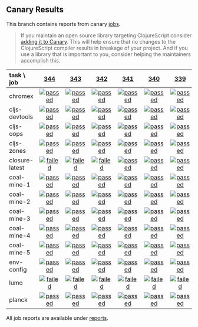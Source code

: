 ## Canary Results

This branch contains reports from canary [jobs](https://github.com/cljs-oss/canary/tree/jobs).

> If you maintain an open source library targeting ClojureScript consider [adding it to Canary](https://github.com/cljs-oss/canary/tree/master#how-to-participate). This will help ensure that no changes to the ClojureScript compiler results in breakage of your project. And if you use a library that is important to you, consider helping the maintainers accomplish this.

[//]: # (begin_overview_table)

| task \ job | <a href="reports/2018/04/10/job-000344-1.10.264-d31917e" title="job #344 finished on 2018-04-10">344</a> | <a href="reports/2018/04/09/job-000343-1.10.264-d31917e" title="job #343 finished on 2018-04-09">343</a> | <a href="reports/2018/04/08/job-000342-1.10.264-d31917e" title="job #342 finished on 2018-04-08">342</a> | <a href="reports/2018/04/07/job-000341-1.10.264-d31917e" title="job #341 finished on 2018-04-07">341</a> | <a href="reports/2018/04/06/job-000340-1.10.264-d31917e" title="job #340 finished on 2018-04-06">340</a> | <a href="reports/2018/04/05/job-000339-1.10.263-9c1c727" title="job #339 finished on 2018-04-05">339</a> | <a href="reports/2018/04/04/job-000338-1.10.263-9c1c727" title="job #338 finished on 2018-04-04">338</a> | <a href="reports/2018/04/03/job-000337-1.10.263-9c1c727" title="job #337 finished on 2018-04-03">337</a> | <a href="reports/2018/04/02/job-000336-1.10.263-9c1c727" title="job #336 finished on 2018-04-02">336</a> | <a href="reports/2018/04/01/job-000335-1.10.263-9c1c727" title="job #335 finished on 2018-04-01">335</a> |
| :--- | :---: | :---: | :---: | :---: | :---: | :---: | :---: | :---: | :---: | :---: |
| chromex | <a href="reports/2018/04/10/job-000344-1.10.264-d31917e#-chromex"><img title="passed" src="http://box.binaryage.com/s-passed.svg"><a> | <a href="reports/2018/04/09/job-000343-1.10.264-d31917e#-chromex"><img title="passed" src="http://box.binaryage.com/s-passed.svg"><a> | <a href="reports/2018/04/08/job-000342-1.10.264-d31917e#-chromex"><img title="passed" src="http://box.binaryage.com/s-passed.svg"><a> | <a href="reports/2018/04/07/job-000341-1.10.264-d31917e#-chromex"><img title="passed" src="http://box.binaryage.com/s-passed.svg"><a> | <a href="reports/2018/04/06/job-000340-1.10.264-d31917e#-chromex"><img title="passed" src="http://box.binaryage.com/s-passed.svg"><a> | <a href="reports/2018/04/05/job-000339-1.10.263-9c1c727#-chromex"><img title="passed" src="http://box.binaryage.com/s-passed.svg"><a> | <a href="reports/2018/04/04/job-000338-1.10.263-9c1c727#-chromex"><img title="failed" src="http://box.binaryage.com/s-failed.svg"><a> | <a href="reports/2018/04/03/job-000337-1.10.263-9c1c727#-chromex"><img title="passed" src="http://box.binaryage.com/s-passed.svg"><a> | <a href="reports/2018/04/02/job-000336-1.10.263-9c1c727#-chromex"><img title="passed" src="http://box.binaryage.com/s-passed.svg"><a> | <a href="reports/2018/04/01/job-000335-1.10.263-9c1c727#-chromex"><img title="passed" src="http://box.binaryage.com/s-passed.svg"><a> |
| cljs-devtools | <a href="reports/2018/04/10/job-000344-1.10.264-d31917e#-cljs-devtools"><img title="passed" src="http://box.binaryage.com/s-passed.svg"><a> | <a href="reports/2018/04/09/job-000343-1.10.264-d31917e#-cljs-devtools"><img title="passed" src="http://box.binaryage.com/s-passed.svg"><a> | <a href="reports/2018/04/08/job-000342-1.10.264-d31917e#-cljs-devtools"><img title="passed" src="http://box.binaryage.com/s-passed.svg"><a> | <a href="reports/2018/04/07/job-000341-1.10.264-d31917e#-cljs-devtools"><img title="passed" src="http://box.binaryage.com/s-passed.svg"><a> | <a href="reports/2018/04/06/job-000340-1.10.264-d31917e#-cljs-devtools"><img title="passed" src="http://box.binaryage.com/s-passed.svg"><a> | <a href="reports/2018/04/05/job-000339-1.10.263-9c1c727#-cljs-devtools"><img title="passed" src="http://box.binaryage.com/s-passed.svg"><a> | <a href="reports/2018/04/04/job-000338-1.10.263-9c1c727#-cljs-devtools"><img title="passed" src="http://box.binaryage.com/s-passed.svg"><a> | <a href="reports/2018/04/03/job-000337-1.10.263-9c1c727#-cljs-devtools"><img title="passed" src="http://box.binaryage.com/s-passed.svg"><a> | <a href="reports/2018/04/02/job-000336-1.10.263-9c1c727#-cljs-devtools"><img title="passed" src="http://box.binaryage.com/s-passed.svg"><a> | <a href="reports/2018/04/01/job-000335-1.10.263-9c1c727#-cljs-devtools"><img title="passed" src="http://box.binaryage.com/s-passed.svg"><a> |
| cljs-oops | <a href="reports/2018/04/10/job-000344-1.10.264-d31917e#-cljs-oops"><img title="passed" src="http://box.binaryage.com/s-passed.svg"><a> | <a href="reports/2018/04/09/job-000343-1.10.264-d31917e#-cljs-oops"><img title="passed" src="http://box.binaryage.com/s-passed.svg"><a> | <a href="reports/2018/04/08/job-000342-1.10.264-d31917e#-cljs-oops"><img title="passed" src="http://box.binaryage.com/s-passed.svg"><a> | <a href="reports/2018/04/07/job-000341-1.10.264-d31917e#-cljs-oops"><img title="passed" src="http://box.binaryage.com/s-passed.svg"><a> | <a href="reports/2018/04/06/job-000340-1.10.264-d31917e#-cljs-oops"><img title="passed" src="http://box.binaryage.com/s-passed.svg"><a> | <a href="reports/2018/04/05/job-000339-1.10.263-9c1c727#-cljs-oops"><img title="passed" src="http://box.binaryage.com/s-passed.svg"><a> | <a href="reports/2018/04/04/job-000338-1.10.263-9c1c727#-cljs-oops"><img title="passed" src="http://box.binaryage.com/s-passed.svg"><a> | <a href="reports/2018/04/03/job-000337-1.10.263-9c1c727#-cljs-oops"><img title="passed" src="http://box.binaryage.com/s-passed.svg"><a> | <a href="reports/2018/04/02/job-000336-1.10.263-9c1c727#-cljs-oops"><img title="passed" src="http://box.binaryage.com/s-passed.svg"><a> | <a href="reports/2018/04/01/job-000335-1.10.263-9c1c727#-cljs-oops"><img title="passed" src="http://box.binaryage.com/s-passed.svg"><a> |
| cljs-zones | <a href="reports/2018/04/10/job-000344-1.10.264-d31917e#-cljs-zones"><img title="passed" src="http://box.binaryage.com/s-passed.svg"><a> | <a href="reports/2018/04/09/job-000343-1.10.264-d31917e#-cljs-zones"><img title="passed" src="http://box.binaryage.com/s-passed.svg"><a> | <a href="reports/2018/04/08/job-000342-1.10.264-d31917e#-cljs-zones"><img title="passed" src="http://box.binaryage.com/s-passed.svg"><a> | <a href="reports/2018/04/07/job-000341-1.10.264-d31917e#-cljs-zones"><img title="passed" src="http://box.binaryage.com/s-passed.svg"><a> | <a href="reports/2018/04/06/job-000340-1.10.264-d31917e#-cljs-zones"><img title="passed" src="http://box.binaryage.com/s-passed.svg"><a> | <a href="reports/2018/04/05/job-000339-1.10.263-9c1c727#-cljs-zones"><img title="passed" src="http://box.binaryage.com/s-passed.svg"><a> | <a href="reports/2018/04/04/job-000338-1.10.263-9c1c727#-cljs-zones"><img title="passed" src="http://box.binaryage.com/s-passed.svg"><a> | <a href="reports/2018/04/03/job-000337-1.10.263-9c1c727#-cljs-zones"><img title="passed" src="http://box.binaryage.com/s-passed.svg"><a> | <a href="reports/2018/04/02/job-000336-1.10.263-9c1c727#-cljs-zones"><img title="passed" src="http://box.binaryage.com/s-passed.svg"><a> | <a href="reports/2018/04/01/job-000335-1.10.263-9c1c727#-cljs-zones"><img title="passed" src="http://box.binaryage.com/s-passed.svg"><a> |
| closure-latest | <a href="reports/2018/04/10/job-000344-1.10.264-d31917e#-closure-latest"><img title="failed" src="http://box.binaryage.com/s-failed.svg"><a> | <a href="reports/2018/04/09/job-000343-1.10.264-d31917e#-closure-latest"><img title="failed" src="http://box.binaryage.com/s-failed.svg"><a> | <a href="reports/2018/04/08/job-000342-1.10.264-d31917e#-closure-latest"><img title="failed" src="http://box.binaryage.com/s-failed.svg"><a> | <a href="reports/2018/04/07/job-000341-1.10.264-d31917e#-closure-latest"><img title="passed" src="http://box.binaryage.com/s-passed.svg"><a> | <a href="reports/2018/04/06/job-000340-1.10.264-d31917e#-closure-latest"><img title="passed" src="http://box.binaryage.com/s-passed.svg"><a> | <a href="reports/2018/04/05/job-000339-1.10.263-9c1c727#-closure-latest"><img title="passed" src="http://box.binaryage.com/s-passed.svg"><a> | <a href="reports/2018/04/04/job-000338-1.10.263-9c1c727#-closure-latest"><img title="passed" src="http://box.binaryage.com/s-passed.svg"><a> | <a href="reports/2018/04/03/job-000337-1.10.263-9c1c727#-closure-latest"><img title="passed" src="http://box.binaryage.com/s-passed.svg"><a> | <a href="reports/2018/04/02/job-000336-1.10.263-9c1c727#-closure-latest"><img title="passed" src="http://box.binaryage.com/s-passed.svg"><a> | <a href="reports/2018/04/01/job-000335-1.10.263-9c1c727#-closure-latest"><img title="passed" src="http://box.binaryage.com/s-passed.svg"><a> |
| coal-mine-1 | <a href="reports/2018/04/10/job-000344-1.10.264-d31917e#-coal-mine-1"><img title="passed" src="http://box.binaryage.com/s-passed.svg"><a> | <a href="reports/2018/04/09/job-000343-1.10.264-d31917e#-coal-mine-1"><img title="passed" src="http://box.binaryage.com/s-passed.svg"><a> | <a href="reports/2018/04/08/job-000342-1.10.264-d31917e#-coal-mine-1"><img title="passed" src="http://box.binaryage.com/s-passed.svg"><a> | <a href="reports/2018/04/07/job-000341-1.10.264-d31917e#-coal-mine-1"><img title="passed" src="http://box.binaryage.com/s-passed.svg"><a> | <a href="reports/2018/04/06/job-000340-1.10.264-d31917e#-coal-mine-1"><img title="passed" src="http://box.binaryage.com/s-passed.svg"><a> | <a href="reports/2018/04/05/job-000339-1.10.263-9c1c727#-coal-mine-1"><img title="passed" src="http://box.binaryage.com/s-passed.svg"><a> | <a href="reports/2018/04/04/job-000338-1.10.263-9c1c727#-coal-mine-1"><img title="passed" src="http://box.binaryage.com/s-passed.svg"><a> | <a href="reports/2018/04/03/job-000337-1.10.263-9c1c727#-coal-mine-1"><img title="passed" src="http://box.binaryage.com/s-passed.svg"><a> | <a href="reports/2018/04/02/job-000336-1.10.263-9c1c727#-coal-mine-1"><img title="passed" src="http://box.binaryage.com/s-passed.svg"><a> | <a href="reports/2018/04/01/job-000335-1.10.263-9c1c727#-coal-mine-1"><img title="passed" src="http://box.binaryage.com/s-passed.svg"><a> |
| coal-mine-2 | <a href="reports/2018/04/10/job-000344-1.10.264-d31917e#-coal-mine-2"><img title="passed" src="http://box.binaryage.com/s-passed.svg"><a> | <a href="reports/2018/04/09/job-000343-1.10.264-d31917e#-coal-mine-2"><img title="passed" src="http://box.binaryage.com/s-passed.svg"><a> | <a href="reports/2018/04/08/job-000342-1.10.264-d31917e#-coal-mine-2"><img title="passed" src="http://box.binaryage.com/s-passed.svg"><a> | <a href="reports/2018/04/07/job-000341-1.10.264-d31917e#-coal-mine-2"><img title="passed" src="http://box.binaryage.com/s-passed.svg"><a> | <a href="reports/2018/04/06/job-000340-1.10.264-d31917e#-coal-mine-2"><img title="passed" src="http://box.binaryage.com/s-passed.svg"><a> | <a href="reports/2018/04/05/job-000339-1.10.263-9c1c727#-coal-mine-2"><img title="passed" src="http://box.binaryage.com/s-passed.svg"><a> | <a href="reports/2018/04/04/job-000338-1.10.263-9c1c727#-coal-mine-2"><img title="passed" src="http://box.binaryage.com/s-passed.svg"><a> | <a href="reports/2018/04/03/job-000337-1.10.263-9c1c727#-coal-mine-2"><img title="passed" src="http://box.binaryage.com/s-passed.svg"><a> | <a href="reports/2018/04/02/job-000336-1.10.263-9c1c727#-coal-mine-2"><img title="passed" src="http://box.binaryage.com/s-passed.svg"><a> | <a href="reports/2018/04/01/job-000335-1.10.263-9c1c727#-coal-mine-2"><img title="passed" src="http://box.binaryage.com/s-passed.svg"><a> |
| coal-mine-3 | <a href="reports/2018/04/10/job-000344-1.10.264-d31917e#-coal-mine-3"><img title="passed" src="http://box.binaryage.com/s-passed.svg"><a> | <a href="reports/2018/04/09/job-000343-1.10.264-d31917e#-coal-mine-3"><img title="passed" src="http://box.binaryage.com/s-passed.svg"><a> | <a href="reports/2018/04/08/job-000342-1.10.264-d31917e#-coal-mine-3"><img title="passed" src="http://box.binaryage.com/s-passed.svg"><a> | <a href="reports/2018/04/07/job-000341-1.10.264-d31917e#-coal-mine-3"><img title="passed" src="http://box.binaryage.com/s-passed.svg"><a> | <a href="reports/2018/04/06/job-000340-1.10.264-d31917e#-coal-mine-3"><img title="passed" src="http://box.binaryage.com/s-passed.svg"><a> | <a href="reports/2018/04/05/job-000339-1.10.263-9c1c727#-coal-mine-3"><img title="passed" src="http://box.binaryage.com/s-passed.svg"><a> | <a href="reports/2018/04/04/job-000338-1.10.263-9c1c727#-coal-mine-3"><img title="passed" src="http://box.binaryage.com/s-passed.svg"><a> | <a href="reports/2018/04/03/job-000337-1.10.263-9c1c727#-coal-mine-3"><img title="passed" src="http://box.binaryage.com/s-passed.svg"><a> | <a href="reports/2018/04/02/job-000336-1.10.263-9c1c727#-coal-mine-3"><img title="passed" src="http://box.binaryage.com/s-passed.svg"><a> | <a href="reports/2018/04/01/job-000335-1.10.263-9c1c727#-coal-mine-3"><img title="passed" src="http://box.binaryage.com/s-passed.svg"><a> |
| coal-mine-4 | <a href="reports/2018/04/10/job-000344-1.10.264-d31917e#-coal-mine-4"><img title="passed" src="http://box.binaryage.com/s-passed.svg"><a> | <a href="reports/2018/04/09/job-000343-1.10.264-d31917e#-coal-mine-4"><img title="passed" src="http://box.binaryage.com/s-passed.svg"><a> | <a href="reports/2018/04/08/job-000342-1.10.264-d31917e#-coal-mine-4"><img title="passed" src="http://box.binaryage.com/s-passed.svg"><a> | <a href="reports/2018/04/07/job-000341-1.10.264-d31917e#-coal-mine-4"><img title="passed" src="http://box.binaryage.com/s-passed.svg"><a> | <a href="reports/2018/04/06/job-000340-1.10.264-d31917e#-coal-mine-4"><img title="passed" src="http://box.binaryage.com/s-passed.svg"><a> | <a href="reports/2018/04/05/job-000339-1.10.263-9c1c727#-coal-mine-4"><img title="passed" src="http://box.binaryage.com/s-passed.svg"><a> | <a href="reports/2018/04/04/job-000338-1.10.263-9c1c727#-coal-mine-4"><img title="passed" src="http://box.binaryage.com/s-passed.svg"><a> | <a href="reports/2018/04/03/job-000337-1.10.263-9c1c727#-coal-mine-4"><img title="passed" src="http://box.binaryage.com/s-passed.svg"><a> | <a href="reports/2018/04/02/job-000336-1.10.263-9c1c727#-coal-mine-4"><img title="passed" src="http://box.binaryage.com/s-passed.svg"><a> | <a href="reports/2018/04/01/job-000335-1.10.263-9c1c727#-coal-mine-4"><img title="passed" src="http://box.binaryage.com/s-passed.svg"><a> |
| coal-mine-5 | <a href="reports/2018/04/10/job-000344-1.10.264-d31917e#-coal-mine-5"><img title="passed" src="http://box.binaryage.com/s-passed.svg"><a> | <a href="reports/2018/04/09/job-000343-1.10.264-d31917e#-coal-mine-5"><img title="passed" src="http://box.binaryage.com/s-passed.svg"><a> | <a href="reports/2018/04/08/job-000342-1.10.264-d31917e#-coal-mine-5"><img title="passed" src="http://box.binaryage.com/s-passed.svg"><a> | <a href="reports/2018/04/07/job-000341-1.10.264-d31917e#-coal-mine-5"><img title="passed" src="http://box.binaryage.com/s-passed.svg"><a> | <a href="reports/2018/04/06/job-000340-1.10.264-d31917e#-coal-mine-5"><img title="passed" src="http://box.binaryage.com/s-passed.svg"><a> | <a href="reports/2018/04/05/job-000339-1.10.263-9c1c727#-coal-mine-5"><img title="passed" src="http://box.binaryage.com/s-passed.svg"><a> | <a href="reports/2018/04/04/job-000338-1.10.263-9c1c727#-coal-mine-5"><img title="passed" src="http://box.binaryage.com/s-passed.svg"><a> | <a href="reports/2018/04/03/job-000337-1.10.263-9c1c727#-coal-mine-5"><img title="passed" src="http://box.binaryage.com/s-passed.svg"><a> | <a href="reports/2018/04/02/job-000336-1.10.263-9c1c727#-coal-mine-5"><img title="passed" src="http://box.binaryage.com/s-passed.svg"><a> | <a href="reports/2018/04/01/job-000335-1.10.263-9c1c727#-coal-mine-5"><img title="passed" src="http://box.binaryage.com/s-passed.svg"><a> |
| env-config | <a href="reports/2018/04/10/job-000344-1.10.264-d31917e#-env-config"><img title="passed" src="http://box.binaryage.com/s-passed.svg"><a> | <a href="reports/2018/04/09/job-000343-1.10.264-d31917e#-env-config"><img title="passed" src="http://box.binaryage.com/s-passed.svg"><a> | <a href="reports/2018/04/08/job-000342-1.10.264-d31917e#-env-config"><img title="passed" src="http://box.binaryage.com/s-passed.svg"><a> | <a href="reports/2018/04/07/job-000341-1.10.264-d31917e#-env-config"><img title="passed" src="http://box.binaryage.com/s-passed.svg"><a> | <a href="reports/2018/04/06/job-000340-1.10.264-d31917e#-env-config"><img title="passed" src="http://box.binaryage.com/s-passed.svg"><a> | <a href="reports/2018/04/05/job-000339-1.10.263-9c1c727#-env-config"><img title="passed" src="http://box.binaryage.com/s-passed.svg"><a> | <a href="reports/2018/04/04/job-000338-1.10.263-9c1c727#-env-config"><img title="passed" src="http://box.binaryage.com/s-passed.svg"><a> | <a href="reports/2018/04/03/job-000337-1.10.263-9c1c727#-env-config"><img title="passed" src="http://box.binaryage.com/s-passed.svg"><a> | <a href="reports/2018/04/02/job-000336-1.10.263-9c1c727#-env-config"><img title="passed" src="http://box.binaryage.com/s-passed.svg"><a> | <a href="reports/2018/04/01/job-000335-1.10.263-9c1c727#-env-config"><img title="failed" src="http://box.binaryage.com/s-failed.svg"><a> |
| lumo | <a href="reports/2018/04/10/job-000344-1.10.264-d31917e#-lumo"><img title="failed" src="http://box.binaryage.com/s-failed.svg"><a> | <a href="reports/2018/04/09/job-000343-1.10.264-d31917e#-lumo"><img title="failed" src="http://box.binaryage.com/s-failed.svg"><a> | <a href="reports/2018/04/08/job-000342-1.10.264-d31917e#-lumo"><img title="failed" src="http://box.binaryage.com/s-failed.svg"><a> | <a href="reports/2018/04/07/job-000341-1.10.264-d31917e#-lumo"><img title="failed" src="http://box.binaryage.com/s-failed.svg"><a> | <a href="reports/2018/04/06/job-000340-1.10.264-d31917e#-lumo"><img title="failed" src="http://box.binaryage.com/s-failed.svg"><a> | <a href="reports/2018/04/05/job-000339-1.10.263-9c1c727#-lumo"><img title="failed" src="http://box.binaryage.com/s-failed.svg"><a> | <a href="reports/2018/04/04/job-000338-1.10.263-9c1c727#-lumo"><img title="failed" src="http://box.binaryage.com/s-failed.svg"><a> | <a href="reports/2018/04/03/job-000337-1.10.263-9c1c727#-lumo"><img title="failed" src="http://box.binaryage.com/s-failed.svg"><a> | <a href="reports/2018/04/02/job-000336-1.10.263-9c1c727#-lumo"><img title="failed" src="http://box.binaryage.com/s-failed.svg"><a> | <a href="reports/2018/04/01/job-000335-1.10.263-9c1c727#-lumo"><img title="failed" src="http://box.binaryage.com/s-failed.svg"><a> |
| planck | <a href="reports/2018/04/10/job-000344-1.10.264-d31917e#-planck"><img title="passed" src="http://box.binaryage.com/s-passed.svg"><a> | <a href="reports/2018/04/09/job-000343-1.10.264-d31917e#-planck"><img title="passed" src="http://box.binaryage.com/s-passed.svg"><a> | <a href="reports/2018/04/08/job-000342-1.10.264-d31917e#-planck"><img title="passed" src="http://box.binaryage.com/s-passed.svg"><a> | <a href="reports/2018/04/07/job-000341-1.10.264-d31917e#-planck"><img title="passed" src="http://box.binaryage.com/s-passed.svg"><a> | <a href="reports/2018/04/06/job-000340-1.10.264-d31917e#-planck"><img title="passed" src="http://box.binaryage.com/s-passed.svg"><a> | <a href="reports/2018/04/05/job-000339-1.10.263-9c1c727#-planck"><img title="passed" src="http://box.binaryage.com/s-passed.svg"><a> | <a href="reports/2018/04/04/job-000338-1.10.263-9c1c727#-planck"><img title="passed" src="http://box.binaryage.com/s-passed.svg"><a> | <a href="reports/2018/04/03/job-000337-1.10.263-9c1c727#-planck"><img title="passed" src="http://box.binaryage.com/s-passed.svg"><a> | <a href="reports/2018/04/02/job-000336-1.10.263-9c1c727#-planck"><img title="passed" src="http://box.binaryage.com/s-passed.svg"><a> | <a href="reports/2018/04/01/job-000335-1.10.263-9c1c727#-planck"><img title="passed" src="http://box.binaryage.com/s-passed.svg"><a> |

[//]: # (end_overview_table)

All job reports are available under [reports](reports).
